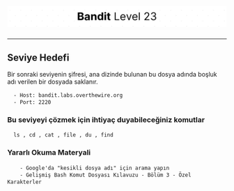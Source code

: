 # ![Bandit Level 23](https://github.com/YunusEmreAlps/Scenarios/blob/master/CTF/ctf-bandit/Bandit%20Assets/Bandit23.png?raw=true)

---

## Seviye Hedefi

Bir sonraki seviyenin şifresi, ana dizinde bulunan bu dosya adında boşluk adı verilen bir dosyada saklanır.

``` {.sh}
  - Host: bandit.labs.overthewire.org
  - Port: 2220
```

### Bu seviyeyi çözmek için ihtiyaç duyabileceğiniz komutlar

``` {.sh}
  ls , cd , cat , file , du , find
```

### Yararlı Okuma Materyali

``` {.sh}
    - Google'da "kesikli dosya adı" için arama yapın
    - Gelişmiş Bash Komut Dosyası Kılavuzu - Bölüm 3 - Özel Karakterler
```
